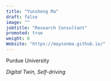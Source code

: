 ```yaml
---
title: "Yunsheng Ma"
draft: false
image: ""
jobtitle: "Research Consultant"
promoted: true
weight: 6
Website: "https://maysonma.github.io/" 
---
```


Purdue University

*Digital Twin, Self-driving*


